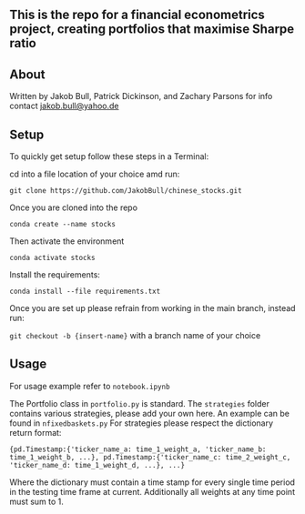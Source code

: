 ## This is the repo for a financial econometrics project, creating portfolios that maximise Sharpe ratio

## About

Written by Jakob Bull, Patrick Dickinson, and Zachary Parsons for info contact <jakob.bull@yahoo.de>

## Setup

To quickly get setup follow these steps in a Terminal:

cd into a file location of your choice amd run:

`git clone https://github.com/JakobBull/chinese_stocks.git`

Once you are cloned into the repo

`conda create --name stocks`

Then activate the environment

`conda activate stocks`

Install the requirements:

`conda install --file requirements.txt`

Once you are set up please refrain from working in the main branch, instead run:

`git checkout -b {insert-name}` with a branch name of your choice

## Usage

For usage example refer to `notebook.ipynb`

The Portfolio class in `portfolio.py` is standard. The `strategies` folder contains various strategies, please add your own here. An example can be found in `nfixedbaskets.py`
For strategies please respect the dictionary return format:

    {pd.Timestamp:{'ticker_name_a: time_1_weight_a, 'ticker_name_b: time_1_weight_b, ...}, pd.Timestamp:{'ticker_name_c: time_2_weight_c, 'ticker_name_d: time_1_weight_d, ...}, ...}

Where the dictionary must contain a time stamp for every single time period in the testing time frame at current. Additionally all weights at any time point must sum to 1.